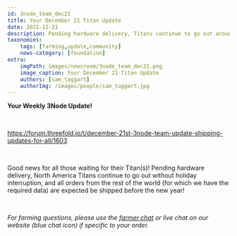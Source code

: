 ```yaml
---
id: 3node_team_dec21
title: Your December 21 Titan Update
date: 2021-12-21
description: Pending hardware delivery, Titans continue to go out around the world.
taxonomies:
    tags: [farming,update,community]
    news-category: [foundation]
extra:
    imgPath: images/newsroom/3node_team_dec21.png
    image_caption: Your December 21 Titan Update
    authors: [sam_taggart]
    authorImg: /images/people/sam_taggart.jpg
---
```


**Your Weekly 3Node Update!**

<br/>

https://forum.threefold.io/t/december-21st-3node-team-update-shipping-updates-for-all/1603

<br/>

Good news for all those waiting for their Titan(s)! Pending hardware delivery, North America Titans continue to go out without holiday interruption, and all orders from the rest of the world (for which we have the required data) are expected be shipped before the new year!

<br/>

*For farming questions, please use the [farmer chat](https://t.me/threefoldfarmers) or live chat on our website (blue chat icon) if specific to your order.*